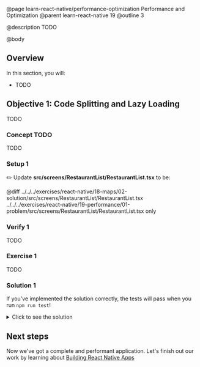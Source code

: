 @page learn-react-native/performance-optimization Performance and Optimization
@parent learn-react-native 19
@outline 3

@description TODO

@body

## Overview

In this section, you will:

- TODO

## Objective 1: Code Splitting and Lazy Loading

TODO

### Concept TODO

TODO

### Setup 1

✏️ Update **src/screens/RestaurantList/RestaurantList.tsx** to be:

@diff ../../../exercises/react-native/18-maps/02-solution/src/screens/RestaurantList/RestaurantList.tsx ../../../exercises/react-native/19-performance/01-problem/src/screens/RestaurantList/RestaurantList.tsx only

### Verify 1

TODO

### Exercise 1

TODO

### Solution 1

If you’ve implemented the solution correctly, the tests will pass when you run `npm run test`!

<details>
<summary>Click to see the solution</summary>

✏️ Update **src/screens/RestaurantList/RestaurantList.tsx** to be:

@diff ../../../exercises/react-native/19-performance/01-problem/src/screens/RestaurantList/RestaurantList.tsx ../../../exercises/react-native/19-performance/01-solution/src/screens/RestaurantList/RestaurantList.tsx only

</details>

## Next steps

Now we've got a complete and performant application. Let's finish out our work by learning about [Building React Native Apps](./building)
